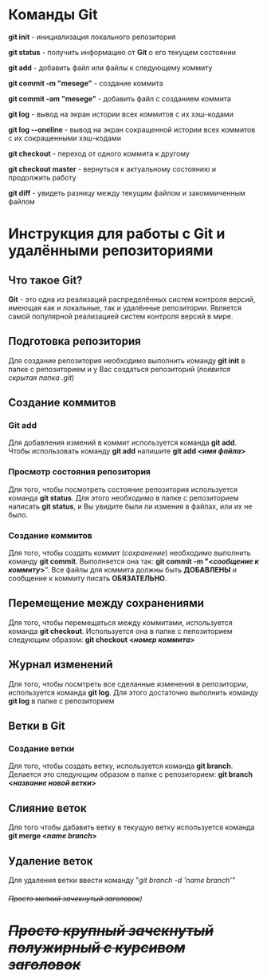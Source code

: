# **Команды Git**
**git init** - инициализация локального репозитория

**git status** - получить информацию от **Git** о его текущем состоянии

**git add** - добавить файл или файлы к следующему коммиту

**git commit -m "mesege"** - создание коммита

**git commit -am "mesege"** - добавить файл с созданием коммита

**git log** - вывод на экран истории всех коммитов с их хэш-кодами

**git log --oneline** - вывод на экран сокращенной истории всех коммитов с их сокращенными хэш-кодами

**git checkout** - переход от одного коммита к другому

**git checkout master** - вернуться к актуальному состоянию и продолжить работу

**git diff** - увидеть разницу между текущим файлом и закоммиченным файлом

# **Инструкция для работы с Git и удалёнными репозиториями**

## **Что такое Git?**
**Git** - это одна из реализаций распределённых систем контроля версий, имеющая как и локальные, так и удалённые репозитории. Является самой популярной реализацией систем контроля версий в мире.

## **Подготовка репозитория**
Для создание репозитория необходимо выполнить команду **git init**  в папке с репозиторием и у Вас создаться репозиторий (*появится скрытая папка .git*)

## **Создание коммитов**

### **Git add**
Для добавления измений в коммит используется команда **git add**. Чтобы использовать команду **git add** напишите **git add <*имя файла*>**

### **Просмотр состояния репозитория**
Для того, чтобы посмотреть состояние репозитория используется команда **git status**. Для этого необходимо в папке с репозиторием написать **git status**, и Вы увидите были ли измения в файлах, или их не было.

### **Создание коммитов**
Для того, чтобы создать коммит (*сохранение*) необходимо выполнить команду **git commit**. Выполняется она так: **git commit -m "<*сообщение к коммиту*>**". Все файлы для коммита должны быть **ДОБАВЛЕНЫ** и сообщение к коммиту писать **ОБЯЗАТЕЛЬНО**.

## **Перемещение между сохранениями**
Для того, чтобы перемещаться между коммитами, используется команда **git checkout**. Используется она в папке с пепозиторием следующим образом: **git checkout <*номер коммита*>**

## **Журнал изменений**
Для того, чтобы посмтреть все сделанные изменения в репозитории, используется команда **git log**. Для этого достаточно выполнить команду **git log** в папке с репозиторием

## **Ветки в Git**

### **Создание ветки**

Для того, чтобы создать ветку, используется команда **git branch**. Делается это следующим образом в папке с репозиторием: **git branch <*название новой ветки*>**

## **Слияние веток**

Для того чтобы дабавить ветку в текущую ветку используется команда **git merge <*name branch*>**

## **Удаление веток**
Для удаления ветки ввести команду "*git branch -d 'name branch'"*

###### ~~Просто мелкий зачекнутый заголовок~~)

# ~~***Просто крупный зачекнутый полужирный с курсивом заголовок***~~